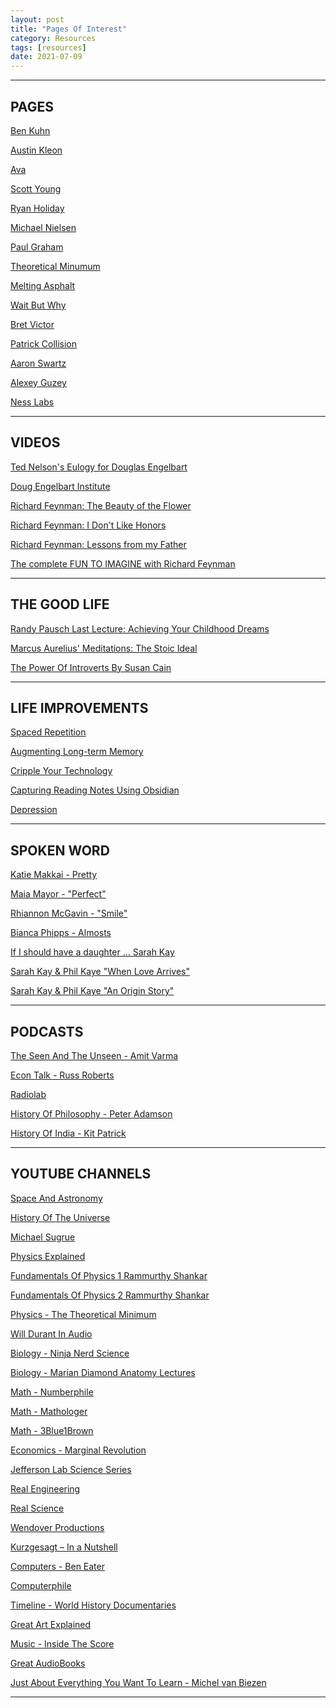 ```yaml
---
layout: post
title: "Pages Of Interest"
category: Resources
tags: [resources]
date: 2021-07-09
---
```


---

<h2>PAGES</h2>

[Ben Kuhn](https://www.benkuhn.net/)

[Austin Kleon](https://austinkleon.com/)

[Ava](https://ava.substack.com/)

[Scott Young](https://www.scotthyoung.com/blog/)

[Ryan Holiday](https://ryanholiday.net/blog/)

[Michael Nielsen](https://michaelnielsen.org/)

[Paul Graham](http://www.paulgraham.com/articles.html)

[Theoretical Minumum](https://theoreticalminimum.com/home)

[Melting Asphalt](https://meltingasphalt.com/archive/)

[Wait But Why](https://waitbutwhy.com/archive)

[Bret Victor](http://worrydream.com/)

[Patrick Collision](https://patrickcollison.com/)

[Aaron Swartz](http://www.aaronsw.com/)

[Alexey Guzey](https://guzey.com/)

[Ness Labs](https://nesslabs.com/articles)

---

<h2>VIDEOS</h2>

[Ted Nelson's Eulogy for Douglas Engelbart](https://www.youtube.com/watch?app=desktop&v=yMjPqr1s-cg)

[Doug Engelbart Institute](https://www.youtube.com/channel/UCQlw4AaxouHkUELUq9_YmGA)

[Richard Feynman: The Beauty of the Flower](https://www.youtube.com/watch?v=ZbFM3rn4ldo)

[Richard Feynman: I Don't Like Honors](https://www.youtube.com/watch?v=f61KMw5zVhg)

[Richard Feynman: Lessons from my Father](https://www.youtube.com/watch?v=bU4iYDCz6P0)

[The complete FUN TO IMAGINE with Richard Feynman](https://www.youtube.com/watch?v=P1ww1IXRfTA)

---

<h2>THE GOOD LIFE</h2>

[Randy Pausch Last Lecture: Achieving Your Childhood Dreams](https://www.youtube.com/watch?v=ji5_MqicxSo&vl=en)

[Marcus Aurelius' Meditations: The Stoic Ideal](https://www.youtube.com/watch?v=Auuk1y4DRgk)

[The Power Of Introverts By Susan Cain](https://www.youtube.com/watch?v=c0KYU2j0TM4)

---

<h2> LIFE IMPROVEMENTS</h2>

[Spaced Repetition](https://www.gwern.net/Spaced-repetition)

[Augmenting Long-term Memory](http://augmentingcognition.com/ltm.html)

[Cripple Your Technology](https://matt.might.net/articles/cripple-your-technology/)

[Capturing Reading Notes Using Obsidian](https://jamierubin.net/2021/12/08/de-automating-my-reading-notes-a-new-and-better-way-for-capturing-my-reading-notes-in-obsidian/)

[Depression](https://astralcodexten.substack.com/p/peer-review-request-depression)

---

<h2>SPOKEN WORD </h2>

[Katie Makkai - Pretty](https://www.youtube.com/watch?v=M6wJl37N9C0)

[Maia Mayor - "Perfect"](https://www.youtube.com/watch?v=u0HZZgxrmOU)

[Rhiannon McGavin - "Smile"](https://www.youtube.com/watch?v=tCC-O9BFahs)

[Bianca Phipps - Almosts](https://www.youtube.com/watch?v=3wvnQcm3SZE)

[If I should have a daughter ... Sarah Kay](https://www.youtube.com/watch?v=0snNB1yS3IE)

[Sarah Kay & Phil Kaye "When Love Arrives"](https://www.youtube.com/watch?v=mdJ6aUB2K4g)

[Sarah Kay & Phil Kaye "An Origin Story"](https://www.youtube.com/watch?v=esgfG3BoAPc)

---

<h2> PODCASTS </h2>

[The Seen And The Unseen - Amit Varma](https://seenunseen.in/)

[Econ Talk - Russ Roberts](https://www.econtalk.org/)

[Radiolab](https://www.wnycstudios.org/podcasts/radiolab)

[History Of Philosophy - Peter Adamson](https://historyofphilosophy.net/)

[History Of India - Kit Patrick](https://historyofindiapodcast.libsyn.com/)

---

<h2> YOUTUBE CHANNELS </h2>

[Space And Astronomy](https://www.youtube.com/c/spaceandastronomy)

[History Of The Universe](https://www.youtube.com/channel/UCtRFmSyL4fSLQkn-wMqlmdA)

[Michael Sugrue](https://www.youtube.com/channel/UCFaYLR_1aryjfB7hLrKGRaQ)

[Physics Explained](https://www.youtube.com/c/PhysicsExplainedVideos)

[Fundamentals Of Physics 1 Rammurthy Shankar](https://www.youtube.com/watch?v=KOKnWaLiL8w&list=PLFE3074A4CB751B2B)

[Fundamentals Of Physics 2 Rammurthy Shankar](https://www.youtube.com/watch?v=NK-BxowMIfg&list=PLD07B2225BB40E582)

[Physics - The Theoretical Minimum](https://theoreticalminimum.com/courses)

[Will Durant In Audio](https://www.youtube.com/channel/UCWytMxSLLwejjLlgZYeJ1-w)

[Biology - Ninja Nerd Science](https://www.youtube.com/c/NinjaNerdScience)

[Biology - Marian Diamond Anatomy Lectures](https://www.youtube.com/playlist?list=PLYaP1u75QsCDt6gTE29X758sD7-by7U_T)

[Math - Numberphile](https://www.youtube.com/c/numberphile)

[Math - Mathologer](https://www.youtube.com/c/Mathologer)

[Math - 3Blue1Brown](https://www.youtube.com/c/3blue1brown)

[Economics - Marginal Revolution](https://www.youtube.com/c/MarginalRevolutionUniversity)

[Jefferson Lab Science Series](https://www.youtube.com/playlist?list=PLC350BB7FB3A39D74)

[Real Engineering](https://www.youtube.com/channel/UCR1IuLEqb6UEA_zQ81kwXfg)

[Real Science](https://www.youtube.com/c/realscience/videos)

[Wendover Productions](https://www.youtube.com/c/Wendoverproductions/featured)

[Kurzgesagt – In a Nutshell](https://www.youtube.com/channel/UCsXVk37bltHxD1rDPwtNM8Q)

[Computers - Ben Eater](https://www.youtube.com/c/BenEater/videos)

[Computerphile](https://www.youtube.com/user/Computerphile)

[Timeline - World History Documentaries](https://www.youtube.com/c/TimelineChannel/featured)

[Great Art Explained](https://www.youtube.com/c/GreatArtExplained/featured)

[Music - Inside The Score](https://www.youtube.com/channel/UC4ihNhN8iN9QPg2XTxiiPJw)

[Great AudioBooks](https://www.youtube.com/channel/UCRA7363jM6Z7kUfHbx8iZzw/videos)

[Just About Everything You Want To Learn - Michel van Biezen](https://www.youtube.com/c/MichelvanBiezen)

---
